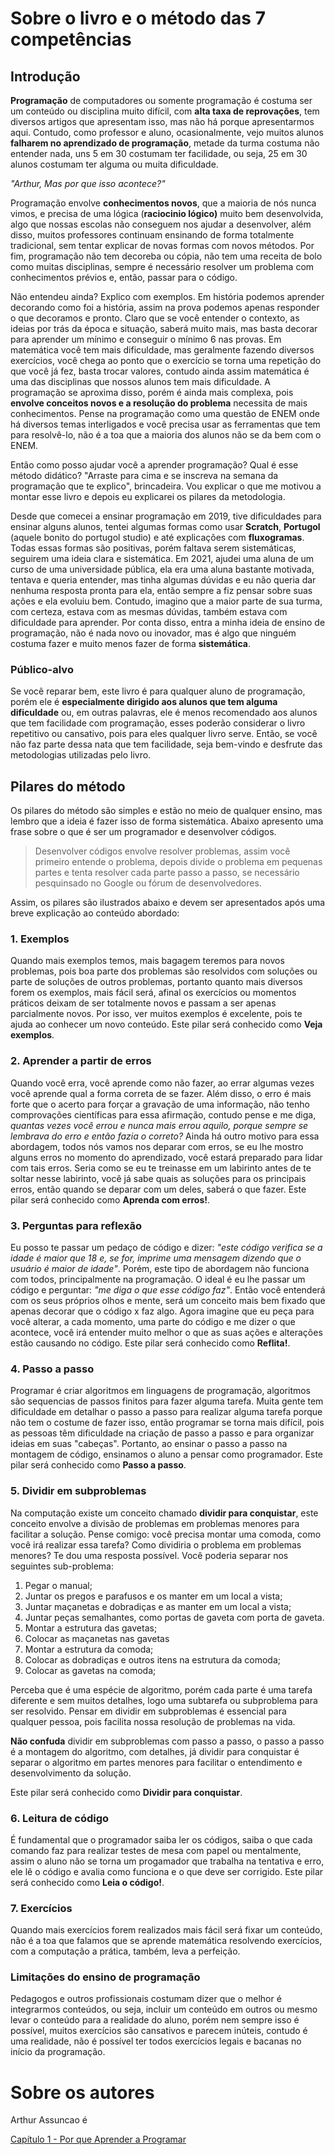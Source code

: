 # Sobre o livro e o método das 7 competências

## Introdução

**Programação** de computadores ou somente programação é costuma ser um conteúdo ou disciplina muito difícil, com **alta taxa de reprovações**, tem diversos artigos que apresentam isso, mas não há porque apresentarmos aqui. Contudo, como professor e aluno, ocasionalmente, vejo muitos alunos **falharem no aprendizado de programação**, metade da turma costuma não entender nada, uns 5 em 30 costumam ter facilidade, ou seja, 25 em 30 alunos costumam ter alguma ou muita dificuldade.

*"Arthur, Mas por que isso acontece?"*

Programação envolve **conhecimentos novos**, que a maioria de nós nunca vimos, e precisa de uma lógica (**raciocinio lógico)** muito bem desenvolvida, algo que nossas escolas não conseguem nos ajudar a desenvolver, além disso, muitos professores continuam ensinando de forma totalmente tradicional, sem tentar explicar de novas formas com novos métodos. Por fim, programação não tem decoreba ou cópia, não tem uma receita de bolo como muitas disciplinas, sempre é necessário resolver um problema com conhecimentos prévios e, então, passar para o código.

Não entendeu ainda? Explico com exemplos. Em história podemos aprender decorando como foi a história, assim na prova podemos apenas responder o que decoramos e pronto. Claro que se você entender o contexto, as ideias por trás da época e situação, saberá muito mais, mas basta decorar para aprender um mínimo e conseguir o mínimo 6 nas provas. Em matemática você tem mais dificuldade, mas geralmente fazendo diversos exercícios, você chega ao ponto que o exercício se torna uma repetição do que você já fez, basta trocar valores, contudo ainda assim matemática é uma das disciplinas que nossos alunos tem mais dificuldade. A programação se aproxima disso, porém é ainda mais complexa, pois **envolve conceitos novos e a resolução do problema** necessita de mais conhecimentos. Pense na programação como uma questão de ENEM onde há diversos temas interligados e você precisa usar as ferramentas que tem para resolvê-lo, não é a toa que a maioria dos alunos não se da bem com o ENEM.

Então como posso ajudar você a aprender programação? Qual é esse método didático? "Arraste para cima e se inscreva na semana da programação que te explico", brincadeira. Vou explicar o que me motivou a montar esse livro e depois eu explicarei os pilares da metodologia.

Desde que comecei a ensinar programação em 2019, tive dificuldades para ensinar alguns alunos, tentei algumas formas como usar **Scratch**, **Portugol** (aquele bonito do portugol studio) e até explicações com **fluxogramas**. Todas essas formas são positivas, porém faltava serem sistemáticas, seguirem uma ideia clara e sistemática. Em 2021, ajudei uma aluna de um curso de uma universidade pública, ela era uma aluna bastante motivada, tentava e queria entender, mas tinha algumas dúvidas e eu não queria dar nenhuma resposta pronta para ela, então sempre a fiz pensar sobre suas ações e ela evoluiu bem. Contudo, imagino que a maior parte de sua turma, com certeza, estava com as mesmas dúvidas, também estava com dificuldade para aprender. Por conta disso, entra a minha ideia de ensino de programação, não é nada novo ou inovador, mas é algo que ninguém costuma fazer e muito menos fazer de forma **sistemática**.

### Público-alvo

Se você reparar bem, este livro é para qualquer aluno de programação, porém ele é **especialmente dirigido aos alunos que tem alguma dificuldade** ou, em outras palavras, ele é menos recomendado aos alunos que tem facilidade com programação, esses poderão considerar o livro repetitivo ou cansativo, pois para eles qualquer livro serve. Então, se você não faz parte dessa nata que tem facilidade, seja bem-vindo e desfrute das metodologias utilizadas pelo livro.

## Pilares do método

Os pilares do método são simples e estão no meio de qualquer ensino, mas lembro que a ideia é fazer isso de forma sistemática. Abaixo apresento uma frase sobre o que é ser um programador e desenvolver códigos.

> Desenvolver códigos envolve resolver problemas, assim você primeiro entende o problema, depois divide o problema em pequenas partes e tenta resolver cada parte passo a passo, se necessário pesquinsado no Google ou fórum de desenvolvedores.
> 

Assim, os pilares são ilustrados abaixo e devem ser apresentados após uma breve explicação ao conteúdo abordado:

### 1. Exemplos

Quando mais exemplos temos, mais bagagem teremos para novos problemas, pois boa parte dos problemas são resolvidos com soluções ou parte de soluções de outros problemas, portanto quanto mais diversos forem os exemplos, mais fácil será, afinal os exercícios ou momentos práticos deixam de ser totalmente novos e passam a ser apenas parcialmente novos. Por isso, ver muitos exemplos é excelente, pois te ajuda ao conhecer um novo conteúdo. Este pilar será conhecido como **Veja exemplos**.

### 2. Aprender a partir de erros

Quando você erra, você aprende como não fazer, ao errar algumas vezes você aprende qual a forma correta de se fazer. Além disso, o erro é mais forte que o acerto para forçar a gravação de uma informação, não tenho comprovações científicas para essa afirmação, contudo pense e me diga, *quantas vezes você errou e nunca mais errou aquilo, porque sempre se lembrava do erro e então fazia o correto?* Ainda há outro motivo para essa abordagem, todos nós vamos nos deparar com erros, se eu lhe mostro alguns erros no momento do aprendizado, você estará preparado para lidar com tais erros. Seria como se eu te treinasse em um labirinto antes de te soltar nesse labirinto, você já sabe quais as soluções para os principais erros, então quando se deparar com um deles, saberá o que fazer. Este pilar será conhecido como **Aprenda com erros!**.

### 3. Perguntas para reflexão

Eu posso te passar um pedaço de código e dizer: *"este código verifica se a idade é maior que 18 e, se for, imprime uma mensagem dizendo que o usuário é maior de idade"*. Porém, este tipo de abordagem não funciona com todos, principalmente na programação. O ideal é eu lhe passar um código e perguntar: *"me diga o que esse código faz"*. Então você entenderá com os seus próprios olhos e mente, será um conceito mais bem fixado que apenas decorar que o código x faz algo. Agora imagine que eu peça para você alterar, a cada momento, uma parte do código e me dizer o que acontece, você irá entender muito melhor o que as suas ações e alterações estão causando no código. Este pilar será conhecido como **Reflita!**.

### 4. Passo a passo

Programar é criar algoritmos em linguagens de programação, algoritmos são sequencias de passos finitos para fazer alguma tarefa. Muita gente tem dificuldade em detalhar o passo a passo para realizar alguma tarefa porque não tem o costume de fazer isso, então programar se torna mais difícil, pois as pessoas têm dificuldade na criação de passo a passo e para organizar ideias em suas "cabeças". Portanto, ao ensinar o passo a passo na montagem de código, ensinamos o aluno a pensar como programador. Este pilar será conhecido como **Passo a passo**.

### 5. Dividir em subproblemas

Na computação existe um conceito chamado **dividir para conquistar**, este conceito envolve a divisão de problemas em problemas menores para facilitar a solução. Pense comigo: você precisa montar uma comoda, como você irá realizar essa tarefa? Como dividiria o problema em problemas menores? Te dou uma resposta possível. Você poderia separar nos seguintes sub-problema:

1. Pegar o manual;
2. Juntar os pregos e parafusos e os manter em um local a vista;
3. Juntar maçanetas e dobradiças e as manter em um local a vista;
4. Juntar peças semalhantes, como portas de gaveta com porta de gaveta.
5. Montar a estrutura das gavetas;
6. Colocar as maçanetas nas gavetas
7. Montar a estrutura da comoda;
8. Colocar as dobradiças e outros itens na estrutura da comoda;
9. Colocar as gavetas na comoda;

Perceba que é uma espécie de algoritmo, porém cada parte é uma tarefa diferente e sem muitos detalhes, logo uma subtarefa ou subproblema para ser resolvido. Pensar em dividir em subproblemas é essencial para qualquer pessoa, pois facilita nossa resolução de problemas na vida.

**Não confuda** dividir em subproblemas com passo a passo, o passo a passo é a montagem do algoritmo, com detalhes, já dividir para conquistar é separar o algoritmo em partes menores para facilitar o entendimento e desenvolvimento da solução.

Este pilar será conhecido como **Dividir para conquistar**.

### 6. Leitura de código

É fundamental que o programador saiba ler os códigos, saiba o que cada comando faz para realizar testes de mesa com papel ou mentalmente, assim o aluno não se torna um progamador que trabalha na tentativa e erro, ele lê o código e avalia como funciona e o que deve ser corrigido. Este pilar será conhecido como **Leia o código!**.

### 7. Exercícios

Quando mais exercícios forem realizados mais fácil será fixar um conteúdo, não é a toa que falamos que se aprende matemática resolvendo exercícios, com a computação a prática, também, leva a perfeição.

### Limitações do ensino de programação

Pedagogos e outros profissionais costumam dizer que o melhor é integrarmos conteúdos, ou seja, incluir um conteúdo em outros ou mesmo levar o conteúdo para a realidade do aluno, porém nem sempre isso é possível, muitos exercícios são cansativos e parecem inúteis, contudo é uma realidade, não é possível ter todos exercícios legais e bacanas no início da programação.

# Sobre os autores

Arthur Assuncao é 

[Capítulo 1 - Por que Aprender a Programar](https://www.notion.so/Cap-tulo-1-Por-que-Aprender-a-Programar-fa46979056f6400ba0947e49d8689b9f)
